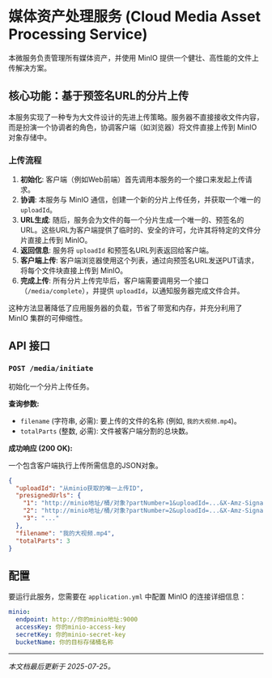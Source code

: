 # 媒体资产处理服务 (Cloud Media Asset Processing Service)

本微服务负责管理所有媒体资产，并使用 MinIO 提供一个健壮、高性能的文件上传解决方案。

## 核心功能：基于预签名URL的分片上传

本服务实现了一种专为大文件设计的先进上传策略。服务器不直接接收文件内容，而是扮演一个协调者的角色，协调客户端（如浏览器）将文件直接上传到 MinIO 对象存储中。

### 上传流程

1.  **初始化**: 客户端（例如Web前端）首先调用本服务的一个接口来发起上传请求。
2.  **协调**: 本服务与 MinIO 通信，创建一个新的分片上传任务，并获取一个唯一的 `uploadId`。
3.  **URL生成**: 随后，服务会为文件的每一个分片生成一个唯一的、预签名的URL。这些URL为客户端提供了临时的、安全的许可，允许其将特定的文件分片直接上传到 MinIO。
4.  **返回信息**: 服务将 `uploadId` 和预签名URL列表返回给客户端。
5.  **客户端上传**: 客户端浏览器使用这个列表，通过向预签名URL发送PUT请求，将每个文件块直接上传到 MinIO。
6.  **完成上传**: 所有分片上传完毕后，客户端需要调用另一个接口（`/media/complete`），并提供 `uploadId`，以通知服务器完成文件合并。

这种方法显著降低了应用服务器的负载，节省了带宽和内存，并充分利用了 MinIO 集群的可伸缩性。

## API 接口

### `POST /media/initiate`

初始化一个分片上传任务。

**查询参数:**

-   `filename` (字符串, 必需): 要上传的文件的名称 (例如, `我的大视频.mp4`)。
-   `totalParts` (整数, 必需): 文件被客户端分割的总块数。

**成功响应 (200 OK):**

一个包含客户端执行上传所需信息的JSON对象。

```json
{
  "uploadId": "从minio获取的唯一上传ID",
  "presignedUrls": {
    "1": "http://minio地址/桶/对象?partNumber=1&uploadId=...&X-Amz-Signature=...",
    "2": "http://minio地址/桶/对象?partNumber=2&uploadId=...&X-Amz-Signature=...",
    "3": "..."
  },
  "filename": "我的大视频.mp4",
  "totalParts": 3
}
```

## 配置

要运行此服务，您需要在 `application.yml` 中配置 MinIO 的连接详细信息：

```yaml
minio:
  endpoint: http://你的minio地址:9000
  accessKey: 你的minio-access-key
  secretKey: 你的minio-secret-key
  bucketName: 你的目标存储桶名称
```

---
*本文档最后更新于 2025-07-25。*